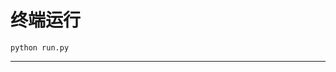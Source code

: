 # 终端运行

```shell
python run.py
```
****************************************************************************************************************************************************************************************************************************************************************************************************************************************************************************************************************************************************************************************************************************************************************************************************************************************************************************************************************************************************************************************************************************************************************************************************************************************************************************************************************************************************************************************************************************************************************************************************************************************